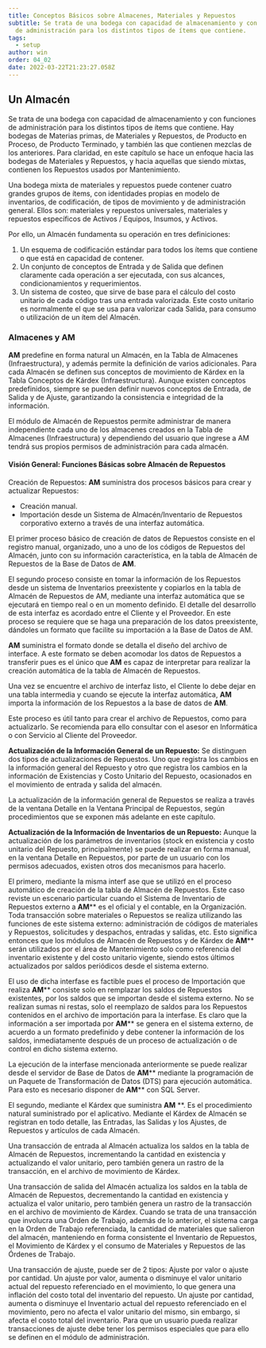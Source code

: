 ```yaml
---
title: Conceptos Básicos sobre Almacenes, Materiales y Repuestos
subtitle: Se trata de una bodega con capacidad de almacenamiento y con funciones
  de administración para los distintos tipos de ítems que contiene.
tags:
  - setup
author: win
order: 04_02
date: 2022-03-22T21:23:27.058Z
---
```

## Un Almacén

Se trata de una bodega con capacidad de almacenamiento y con funciones de administración para los distintos tipos de ítems que contiene. Hay bodegas de Materias primas, de Materiales y Repuestos, de Producto en Proceso, de Producto Terminado, y también las que contienen mezclas de los anteriores. Para claridad, en este capítulo se hace un enfoque hacia las bodegas de Materiales y Repuestos, y hacia aquellas que siendo mixtas, contienen los Repuestos usados por Mantenimiento.

Una bodega mixta de materiales y repuestos puede contener cuatro grandes grupos de ítems, con identidades propias en modelo de inventarios, de codificación, de tipos de movimiento y de administración general. Ellos son: materiales y repuestos universales, materiales y repuestos específicos de Activos / Equipos, Insumos, y Activos.

Por ello, un Almacén fundamenta su operación en tres definiciones:

1. Un esquema de codificación estándar para todos los ítems que contiene o que está en capacidad de contener.
2. Un  conjunto  de  conceptos  de  Entrada  y  de  Salida  que  definen  claramente  cada operación a ser ejecutada, con sus alcances, condicionamientos y requerimientos.
3. Un sistema de costeo, que sirve de base para el cálculo del costo unitario de  cada código tras una entrada valorizada. Este costo unitario es normalmente el que se usa para valorizar cada Salida, para consumo o utilización de un ítem del Almacén.

### Almacenes y AM

**AM** predefine en forma natural un Almacén, en la Tabla de Almacenes (Infraestructura), y además permite la definición de varios adicionales. Para cada Almacén se definen sus  conceptos de movimiento de  Kárdex  en la Tabla Conceptos de Kárdex (Infraestructura). Aunque existen  conceptos predefinidos, siempre se pueden definir nuevos conceptos de Entrada, de Salida y de Ajuste, garantizando la consistencia e integridad de la información.

El módulo de  Almacén de Repuestos permite administrar de manera independiente cada uno de los almacenes creados en la Tabla de Almacenes (Infraestructura) y dependiendo del usuario que ingrese a AM tendrá sus propios permisos de administración para cada almacén.

#### Visión General: Funciones Básicas sobre Almacén de Repuestos

Creación de Repuestos: **AM** suministra dos procesos básicos para crear y actualizar Repuestos:

- Creación manual.
- Importación desde un Sistema de Almacén/Inventario de Repuestos  corporativo externo a través de una interfaz automática.

El primer proceso básico de creación de datos de Repuestos consiste en el   registro manual, organizado, uno a uno de los códigos de Repuestos del Almacén, junto con su información característica, en la tabla de Almacén de Repuestos de la Base de Datos de **AM**.

El segundo proceso consiste en tomar la información de los Repuestos desde un sistema de Inventarios preexistente y copiarlos en la tabla de Almacén de Repuestos de AM, mediante una interfaz automática que se ejecutará en tiempo real o en un momento definido. El detalle del desarrollo de esta interfaz es acordado entre el Cliente y el Proveedor. En este proceso se requiere que se haga una preparación de los datos preexistente, dándoles un formato que facilite su importación a la Base de Datos de AM.

**AM** suministra el formato donde se detalla el diseño del archivo de interface. A este formato se deben acomodar los datos de Repuestos a transferir pues es el único que **AM** es capaz de interpretar para  realizar la creación automática de la tabla de Almacén de Repuestos.

Una vez se encuentre el archivo de interfaz listo, el Cliente lo debe dejar en una tabla intermedia y cuando se ejecute la interfaz automática, **AM** importa la información de los Repuestos a la base de datos de **AM**.

Este proceso es útil tanto para crear el archivo de Repuestos, como para actualizarlo. Se recomienda para ello consultar con el asesor en Informática o con Servicio al Cliente del Proveedor.

**Actualización de la Información General de un Repuesto:** Se distinguen dos tipos  de actualizaciones de Repuestos. Uno que registra los cambios en la información general del Repuesto y otro que registra los cambios en la información de Existencias y Costo Unitario del Repuesto, ocasionados en el movimiento de entrada y salida del almacén.

La actualización de la información general de Repuestos se realiza a través de la ventana Detalle en la Ventana Principal de Repuestos, según procedimientos que se exponen más adelante en este capítulo.

**Actualización de la Información de Inventarios de un Repuesto:**   Aunque la actualización de los parámetros de inventarios (stock  en  existencia y costo unitario del Repuesto, principalmente) se puede realizar en forma manual, en la ventana Detalle en Repuestos,  por  parte  de  un  usuario  con los permisos adecuados,  existen  otros  dos mecanismos para hacerlo.

El  primero,  mediante la  misma  interf ase  que  se  utilizó  en  el  proceso  automático  de creación de la tabla de Almacén de Repuestos.  Este caso reviste un escenario  particular cuando el Sistema de Inventario de Repuestos externo a **AM**** es el oficial  y  el contable, en la Organización. Toda  transacción sobre materiales  o   Repuestos  se  realiza  utilizando  las funciones de este sistema externo: administración de códigos  de materiales y Repuestos, solicitudes y despachos, entradas y salidas, etc. Esto  significa entonces que los módulos de Almacén de Repuestos y de Kárdex de **AM**** serán  utilizados por el área de Mantenimiento solo como referencia del inventario existente y  del costo unitario vigente, siendo estos últimos actualizados por saldos periódicos desde el sistema externo.

El uso de dicha interfase es factible pues el proceso de Importación que realiza  **AM**** consiste solo en  remplazar los saldos  de  Repuestos  existentes,  por  los  saldos  que  se importan desde el sistema externo. No se realizan sumas ni restas, solo el reemplazo de saldos para los Repuestos contenidos en el archivo de  importación para la interfase.  Es claro que  la información a ser importada por **AM**** se genera en el sistema externo, de acuerdo a un formato predefinido y debe contener la información de los saldos, inmediatamente después de un proceso de actualización o de control en dicho sistema externo.

La ejecución de la interfase mencionada anteriormente se puede realizar desde el servidor de Base de Datos de **AM**** mediante la programación de un Paquete de Transformación de Datos (DTS) para ejecución automática. Para esto es necesario disponer de **AM**** con SQL Server.

El  segundo,  mediante  el  Kárdex  que  suministra  **AM** **. Es  el  procedimiento   natural suministrado por el aplicativo. Mediante el Kárdex de Almacén se registran en todo detalle, las Entradas, las Salidas y los Ajustes, de Repuestos y artículos de cada Almacén.

Una transacción de entrada al Almacén actualiza los saldos en la tabla de Almacén de Repuestos, incrementando  la  cantidad  en  existencia  y  actualizando  el  valor  unitario,  pero  también genera un rastro de la transacción, en el archivo de movimiento de Kárdex.

Una transacción de salida del Almacén actualiza los saldos en la tabla  de Almacén de Repuestos, decrementando la cantidad en existencia y actualiza el valor unitario, pero también genera un rastro de la transacción en el archivo de movimiento de Kárdex. Cuando se trata de una transacción que involucra una Orden de Trabajo, además de  lo anterior, el sistema carga en la  Orden  de Trabajo referenciada,  la  cantidad de  materiales que  salieron del almacén, manteniendo en forma consistente el Inventario de Repuestos, el Movimiento de Kárdex y el consumo de Materiales y Repuestos de las Órdenes de Trabajo.

Una transacción de ajuste, puede ser de 2 tipos: Ajuste por valor o ajuste por cantidad. Un ajuste por valor, aumenta o disminuye el valor unitario actual del repuesto referenciado en el movimiento, lo que genera una inflación del costo total del  inventario del repuesto. Un ajuste por cantidad, aumenta o disminuye el Inventario actual del repuesto referenciado en el movimiento, pero no afecta el valor unitario del  mismo, sin embargo, si afecta el costo total del inventario. Para que un usuario pueda realizar transacciones de ajuste debe tener los permisos especiales que para ello se definen en el módulo de administración.
